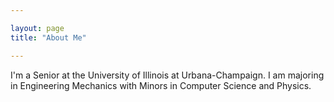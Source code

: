 ```yaml
---

layout: page
title: "About Me"

---
```



I'm a Senior at the University of Illinois at Urbana-Champaign. I am majoring in Engineering Mechanics with Minors in Computer Science and Physics. 

